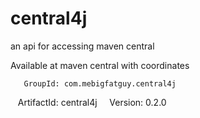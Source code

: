 # central4j
an api for accessing maven central


Available at maven central with coordinates

       GroupId: com.mebigfatguy.central4j
    ArtifactId: central4j
       Version: 0.2.0
